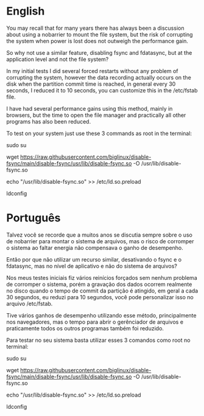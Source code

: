 # English

You may recall that for many years there has always been a discussion about using a nobarrier to mount the file system, but the risk of corrupting the system when power is lost does not outweigh the performance gain.

So why not use a similar feature, disabling fsync and fdatasync, but at the application level and not the file system?

In my initial tests I did several forced restarts without any problem of corrupting the system, however the data recording actually occurs on the disk when the partition commit time is reached, in general every 30 seconds, I reduced it to 10 seconds, you can customize this in the /etc/fstab file.

I have had several performance gains using this method, mainly in browsers, but the time to open the file manager and practically all other programs has also been reduced.

To test on your system just use these 3 commands as root in the terminal:

sudo su

wget https://raw.githubusercontent.com/biglinux/disable-fsync/main/disable-fsync/usr/lib/disable-fsync.so -O /usr/lib/disable-fsync.so

echo "/usr/lib/disable-fsync.so" >> /etc/ld.so.preload

ldconfig


# Português

Talvez você se recorde que a muitos anos se discutia sempre sobre o uso de nobarrier para montar o sistema de arquivos, mas o risco de corromper o sistema ao faltar energia não compensava o ganho de desempenho.

Então por que não utilizar um recurso similar, desativando o fsync e o fdatasync, mas no nível de aplicativo e não do sistema de arquivos?

Nos meus testes iniciais fiz vários reinícios forçados sem nenhum problema de corromper o sistema, porém a gravação dos dados ocorrem realmente no disco quando o tempo de commit da partição é atingido, em geral a cada 30 segundos, eu reduzi para 10 segundos, você pode personalizar isso no arquivo /etc/fstab.

Tive vários ganhos de desempenho utilizando esse método, principalmente nos navegadores, mas o tempo para abrir o gerênciador de arquivos e praticamente todos os outros programas também foi reduzido.

Para testar no seu sistema basta utilizar esses 3 comandos como root no terminal:

sudo su

wget https://raw.githubusercontent.com/biglinux/disable-fsync/main/disable-fsync/usr/lib/disable-fsync.so -O /usr/lib/disable-fsync.so

echo "/usr/lib/disable-fsync.so" >> /etc/ld.so.preload

ldconfig
